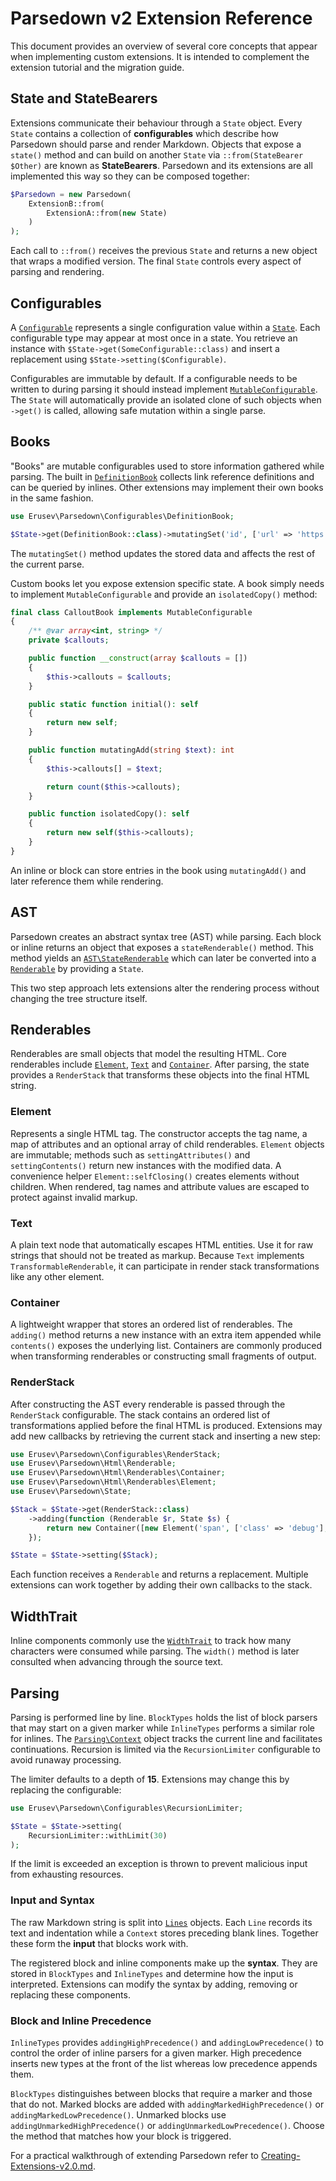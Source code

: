 # Parsedown v2 Extension Reference

This document provides an overview of several core concepts that appear when implementing custom extensions.
It is intended to complement the extension tutorial and the migration guide.

## State and StateBearers

Extensions communicate their behaviour through a `State` object. Every
`State` contains a collection of **configurables** which describe how
Parsedown should parse and render Markdown. Objects that expose a
`state()` method and can build on another `State` via
`::from(StateBearer $Other)` are known as **StateBearers**. Parsedown
and its extensions are all implemented this way so they can be composed
together:

```php
$Parsedown = new Parsedown(
    ExtensionB::from(
        ExtensionA::from(new State)
    )
);
```

Each call to `::from()` receives the previous `State` and returns a new
object that wraps a modified version. The final `State` controls every
aspect of parsing and rendering.

## Configurables

A [`Configurable`](../src/Configurable.php) represents a single configuration value within a [`State`](../src/State.php).
Each configurable type may appear at most once in a state. You retrieve an instance with `$State->get(SomeConfigurable::class)`
and insert a replacement using `$State->setting($Configurable)`.

Configurables are immutable by default. If a configurable needs to be written to during parsing it should instead implement
[`MutableConfigurable`](../src/MutableConfigurable.php). The `State` will automatically provide an isolated clone of such
objects when `->get()` is called, allowing safe mutation within a single parse.

## Books

"Books" are mutable configurables used to store information gathered while parsing. The built in
[`DefinitionBook`](../src/Configurables/DefinitionBook.php) collects link reference definitions and can be queried by
inlines. Other extensions may implement their own books in the same fashion.

```php
use Erusev\Parsedown\Configurables\DefinitionBook;

$State->get(DefinitionBook::class)->mutatingSet('id', ['url' => 'https://example.com', 'title' => null]);
```

The `mutatingSet()` method updates the stored data and affects the rest of the current parse.

Custom books let you expose extension specific state. A book simply needs to
implement `MutableConfigurable` and provide an `isolatedCopy()` method:

```php
final class CalloutBook implements MutableConfigurable
{
    /** @var array<int, string> */
    private $callouts;

    public function __construct(array $callouts = [])
    {
        $this->callouts = $callouts;
    }

    public static function initial(): self
    {
        return new self;
    }

    public function mutatingAdd(string $text): int
    {
        $this->callouts[] = $text;

        return count($this->callouts);
    }

    public function isolatedCopy(): self
    {
        return new self($this->callouts);
    }
}
```

An inline or block can store entries in the book using `mutatingAdd()` and later
reference them while rendering.

## AST

Parsedown creates an abstract syntax tree (AST) while parsing. Each block or inline returns an object that exposes a
`stateRenderable()` method. This method yields an [`AST\StateRenderable`](../src/AST/StateRenderable.php) which can later be
converted into a [`Renderable`](../src/Html/Renderable.php) by providing a `State`.

This two step approach lets extensions alter the rendering process without changing the tree structure itself.

## Renderables

Renderables are small objects that model the resulting HTML. Core renderables include [`Element`](../src/Html/Renderables/Element.php),
[`Text`](../src/Html/Renderables/Text.php) and [`Container`](../src/Html/Renderables/Container.php). After parsing, the state
provides a `RenderStack` that transforms these objects into the final HTML string.

### Element

Represents a single HTML tag. The constructor accepts the tag name, a map of attributes and an optional array of child renderables. `Element` objects are immutable; methods such as `settingAttributes()` and `settingContents()` return new instances with the modified data. A convenience helper `Element::selfClosing()` creates elements without children. When rendered, tag names and attribute values are escaped to protect against invalid markup.

### Text

A plain text node that automatically escapes HTML entities. Use it for raw strings that should not be treated as markup. Because `Text` implements `TransformableRenderable`, it can participate in render stack transformations like any other element.

### Container

A lightweight wrapper that stores an ordered list of renderables. The `adding()` method returns a new instance with an extra item appended while `contents()` exposes the underlying list. Containers are commonly produced when transforming renderables or constructing small fragments of output.

### RenderStack

After constructing the AST every renderable is passed through the
`RenderStack` configurable. The stack contains an ordered list of
transformations applied before the final HTML is produced. Extensions may
add new callbacks by retrieving the current stack and inserting a new
step:

```php
use Erusev\Parsedown\Configurables\RenderStack;
use Erusev\Parsedown\Html\Renderable;
use Erusev\Parsedown\Html\Renderables\Container;
use Erusev\Parsedown\Html\Renderables\Element;
use Erusev\Parsedown\State;

$Stack = $State->get(RenderStack::class)
    ->adding(function (Renderable $r, State $s) {
        return new Container([new Element('span', ['class' => 'debug'], $r)]);
    });

$State = $State->setting($Stack);
```

Each function receives a `Renderable` and returns a replacement. Multiple
extensions can work together by adding their own callbacks to the stack.

## WidthTrait

Inline components commonly use the [`WidthTrait`](../src/Components/Inlines/WidthTrait.php) to track how many characters were
consumed while parsing. The `width()` method is later consulted when advancing through the source text.

## Parsing

Parsing is performed line by line. `BlockTypes` holds the list of block parsers that may start on a given marker while
`InlineTypes` performs a similar role for inlines. The [`Parsing\Context`](../src/Parsing/Context.php) object tracks the
current line and facilitates continuations. Recursion is limited via the `RecursionLimiter` configurable to avoid runaway
processing.

The limiter defaults to a depth of **15**. Extensions may change this by replacing the configurable:

```php
use Erusev\Parsedown\Configurables\RecursionLimiter;

$State = $State->setting(
    RecursionLimiter::withLimit(30)
);
```

If the limit is exceeded an exception is thrown to prevent malicious input from exhausting resources.


### Input and Syntax

The raw Markdown string is split into [`Lines`](../src/Parsing/Lines.php) objects.
Each `Line` records its text and indentation while a `Context` stores preceding
blank lines. Together these form the **input** that blocks work with.

The registered block and inline components make up the **syntax**. They are
stored in `BlockTypes` and `InlineTypes` and determine how the input is
interpreted. Extensions can modify the syntax by adding, removing or replacing
these components.

### Block and Inline Precedence

`InlineTypes` provides `addingHighPrecedence()` and `addingLowPrecedence()` to
control the order of inline parsers for a given marker. High precedence inserts
new types at the front of the list whereas low precedence appends them.

`BlockTypes` distinguishes between blocks that require a marker and those that
do not. Marked blocks are added with `addingMarkedHighPrecedence()` or
`addingMarkedLowPrecedence()`. Unmarked blocks use
`addingUnmarkedHighPrecedence()` or `addingUnmarkedLowPrecedence()`. Choose the
method that matches how your block is triggered.

For a practical walkthrough of extending Parsedown refer to
[Creating-Extensions-v2.0.md](Creating-Extensions-v2.0.md).
